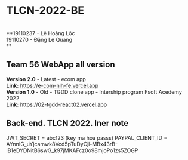 # TLCN-2022-BE

<br/>
**19110237 - Lê Hoàng Lộc <br/>
19110270 - Đặng Lê Quang <br/>**

## Team 56 WebApp all version

**Version 2.0** - Latest - ecom app <br/>
**Link:** https://e-com-nlh-fe.vercel.app <br/>
**Version 1.0** - Old - TGDD clone app - Intership program Fsoft Acedemy 2022 <br/>
**Link:** https://02-tgdd-react02.vercel.app

## Back-end. TLCN 2022. Iner note

JWT_SECRET = abc123 (key ma hoa passs)
PAYPAL_CLIENT_ID = AYnnIG_uYjcamwk8Vcd5pTuDyCjl-MBx43rB-lB1eDYDNitB6swG_k97jMKAFcz0o98mjoPo1zs5ZOGP
